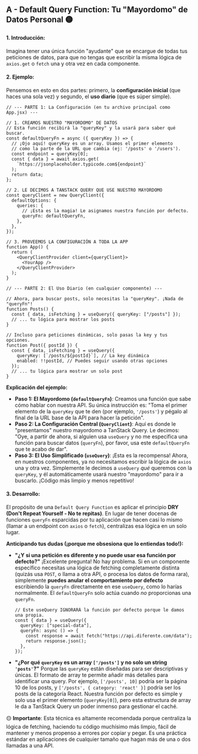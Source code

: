 ## A - Default Query Function: Tu "Mayordomo" de Datos Personal 🟡

#### 1. **Introducción:**

Imagina tener una única función "ayudante" que se encargue de todas tus peticiones de datos, para que no tengas que escribir la misma lógica de `axios.get` o `fetch` una y otra vez en cada componente.

#### 2. **Ejemplo:**

Pensemos en esto en dos partes: primero, la **configuración inicial** (que haces una sola vez) y segundo, el **uso diario** (que es súper simple).

```tsx
// --- PARTE 1: La Configuración (en tu archivo principal como App.jsx) ---

// 1. CREAMOS NUESTRO "MAYORDOMO" DE DATOS
// Esta función recibirá la "queryKey" y la usará para saber qué buscar.
const defaultQueryFn = async ({ queryKey }) => {
  // ¡Ojo aquí! queryKey es un array. Usamos el primer elemento
  // como la parte de la URL que cambia (ej: '/posts' o '/users').
  const endpoint = queryKey[0];
  const { data } = await axios.get(
    `https://jsonplaceholder.typicode.com${endpoint}`
  );
  return data;
};

// 2. LE DECIMOS A TANSTACK QUERY QUE USE NUESTRO MAYORDOMO
const queryClient = new QueryClient({
  defaultOptions: {
    queries: {
      // ¡Esta es la magia! Le asignamos nuestra función por defecto.
      queryFn: defaultQueryFn,
    },
  },
});

// 3. PROVEEMOS LA CONFIGURACIÓN A TODA LA APP
function App() {
  return (
    <QueryClientProvider client={queryClient}>
      <YourApp />
    </QueryClientProvider>
  );
}

// --- PARTE 2: El Uso Diario (en cualquier componente) ---

// Ahora, para buscar posts, solo necesitas la "queryKey". ¡Nada de "queryFn"!
function Posts() {
  const { data, isFetching } = useQuery({ queryKey: ["/posts"] });
  // ... tu lógica para mostrar los posts
}

// Incluso para peticiones dinámicas, solo pasas la key y tus opciones.
function Post({ postId }) {
  const { data, isFetching } = useQuery({
    queryKey: [`/posts/${postId}`], // La key dinámica
    enabled: !!postId, // Puedes seguir usando otras opciones
  });
  // ... tu lógica para mostrar un solo post
}
```

**Explicación del ejemplo:**

- **Paso 1: El Mayordomo (`defaultQueryFn`)**: Creamos una función que sabe cómo hablar con nuestra API. Su única instrucción es: "Toma el primer elemento de la `queryKey` que te den (por ejemplo, `'/posts'`) y pégalo al final de la URL base de la API para hacer la petición".
- **Paso 2: La Configuración Central (`QueryClient`)**: Aquí es donde le "presentamos" nuestro mayordomo a TanStack Query. Le decimos: "Oye, a partir de ahora, si alguien usa `useQuery` y no me especifica una función para buscar datos (`queryFn`), por favor, usa este `defaultQueryFn` que te acabo de dar".
- **Paso 3: El Uso Simplificado (`useQuery`)**: ¡Esta es la recompensa! Ahora, en nuestros componentes, ya no necesitamos escribir la lógica de `axios` una y otra vez. Simplemente le decimos a `useQuery` _qué_ queremos con la `queryKey`, y él automáticamente usará nuestro "mayordomo" para ir a buscarlo. ¡Código más limpio y menos repetitivo!

#### 3. **Desarrollo**:

El propósito de una `Default Query Function` es aplicar el principio **DRY (Don't Repeat Yourself - No te repitas)**. En lugar de tener docenas de funciones `queryFn` esparcidas por tu aplicación que hacen casi lo mismo (llamar a un endpoint con `axios` o `fetch`), centralizas esa lógica en un solo lugar.

**Anticipando tus dudas (¡porque me obsesiona que lo entiendas todo!):**

- **"¿Y si una petición es diferente y no puede usar esa función por defecto?"**
  ¡Excelente pregunta! No hay problema. Si en un componente específico necesitas una lógica de fetching completamente distinta (quizás usa `POST`, o llama a otra API, o procesa los datos de forma rara), simplemente **puedes anular el comportamiento por defecto** escribiendo la `queryFn` directamente en ese `useQuery`, como lo harías normalmente. El `defaultQueryFn` solo actúa cuando _no_ proporcionas una `queryFn`.

  ```tsx
  // Este useQuery IGNORARÁ la función por defecto porque le damos una propia.
  const { data } = useQuery({
    queryKey: ["special-data"],
    queryFn: async () => {
      const response = await fetch("https://api.diferente.com/data");
      return response.json();
    },
  });
  ```

- **"¿Por qué `queryKey` es un array `['/posts']` y no solo un string `'posts'`?"**
  Porque las `queryKey` están diseñadas para ser descriptivas y únicas. El formato de array te permite añadir más detalles para identificar una query. Por ejemplo, `['/posts', 10]` podría ser la página 10 de los posts, y `['/posts', { category: 'react' }]` podría ser los posts de la categoría React. Nuestra función por defecto es simple y solo usa el primer elemento (`queryKey[0]`), pero esta estructura de array le da a TanStack Query un poder inmenso para gestionar el caché.

🟡 **Importante**: Esta técnica es altamente recomendada porque centraliza la lógica de fetching, haciendo tu código muchísimo más limpio, fácil de mantener y menos propenso a errores por copiar y pegar. Es una práctica estándar en aplicaciones de cualquier tamaño que hagan más de una o dos llamadas a una API.

